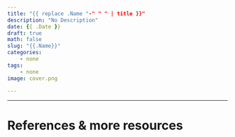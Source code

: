 ```yaml
---
title: "{{ replace .Name "-" " " | title }}"
description: "No Description"
date: {{ .Date }}
draft: true
math: false
slug: "{{.Name}}"
categories:
    - none
tags:
    - none
image: cover.png

---
```




---
# References & more resources

